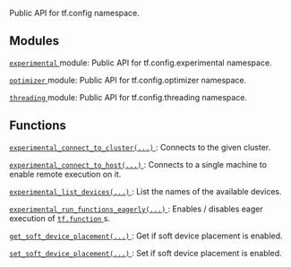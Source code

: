 Public API for tf.config namespace.



## Modules
[ `experimental` ](https://tensorflow.google.cn/api_docs/python/tf/compat/v1/config/experimental) module: Public API for tf.config.experimental namespace.

[ `optimizer` ](https://tensorflow.google.cn/api_docs/python/tf/compat/v1/config/optimizer) module: Public API for tf.config.optimizer namespace.

[ `threading` ](https://tensorflow.google.cn/api_docs/python/tf/compat/v1/config/threading) module: Public API for tf.config.threading namespace.



## Functions
[ `experimental_connect_to_cluster(...)` ](https://tensorflow.google.cn/api_docs/python/tf/config/experimental_connect_to_cluster): Connects to the given cluster.

[ `experimental_connect_to_host(...)` ](https://tensorflow.google.cn/api_docs/python/tf/config/experimental_connect_to_host): Connects to a single machine to enable remote execution on it.

[ `experimental_list_devices(...)` ](https://tensorflow.google.cn/api_docs/python/tf/config/experimental_list_devices): List the names of the available devices.

[ `experimental_run_functions_eagerly(...)` ](https://tensorflow.google.cn/api_docs/python/tf/config/experimental_run_functions_eagerly): Enables / disables eager execution of [ `tf.function` ](https://tensorflow.google.cn/api_docs/python/tf/function)s.

[ `get_soft_device_placement(...)` ](https://tensorflow.google.cn/api_docs/python/tf/config/get_soft_device_placement): Get if soft device placement is enabled.

[ `set_soft_device_placement(...)` ](https://tensorflow.google.cn/api_docs/python/tf/config/set_soft_device_placement): Set if soft device placement is enabled.

